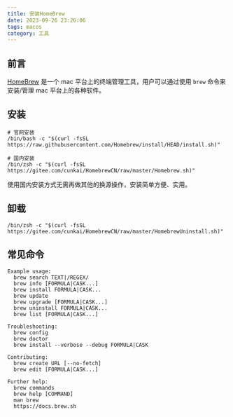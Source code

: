 ```yaml
---
title: 安装HomeBrew
date: 2023-09-26 23:26:06
tags: macos
category: 工具
---
```


## 前言

[HomeBrew](https://brew.sh) 是一个 mac 平台上的终端管理工具，用户可以通过使用 `brew` 命令来安装/管理 mac 平台上的各种软件。

<!-- more -->

## 安装

```shell
# 官网安装
/bin/bash -c "$(curl -fsSL https://raw.githubusercontent.com/Homebrew/install/HEAD/install.sh)"

# 国内安装
/bin/zsh -c "$(curl -fsSL https://gitee.com/cunkai/HomebrewCN/raw/master/Homebrew.sh)"
```

使用国内安装方式无需再做其他的换源操作，安装简单方便、实用。

## 卸载

```shell
/bin/zsh -c "$(curl -fsSL https://gitee.com/cunkai/HomebrewCN/raw/master/HomebrewUninstall.sh)"
```

## 常见命令

```shell
Example usage:
  brew search TEXT|/REGEX/
  brew info [FORMULA|CASK...]
  brew install FORMULA|CASK...
  brew update
  brew upgrade [FORMULA|CASK...]
  brew uninstall FORMULA|CASK...
  brew list [FORMULA|CASK...]

Troubleshooting:
  brew config
  brew doctor
  brew install --verbose --debug FORMULA|CASK

Contributing:
  brew create URL [--no-fetch]
  brew edit [FORMULA|CASK...]

Further help:
  brew commands
  brew help [COMMAND]
  man brew
  https://docs.brew.sh
```
